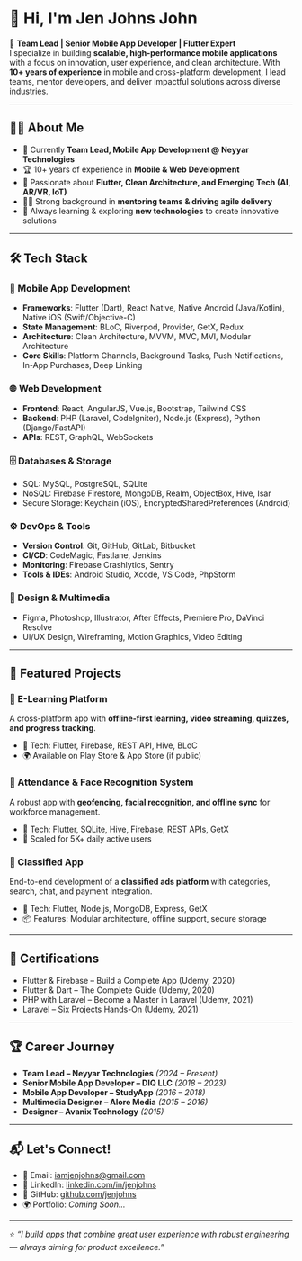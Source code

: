 # 👋 Hi, I'm Jen Johns John  

🚀 **Team Lead | Senior Mobile App Developer | Flutter Expert**  
I specialize in building **scalable, high-performance mobile applications** with a focus on innovation, user experience, and clean architecture. With **10+ years of experience** in mobile and cross-platform development, I lead teams, mentor developers, and deliver impactful solutions across diverse industries.  

---

## 🧑‍💻 About Me
- 💼 Currently **Team Lead, Mobile App Development @ Neyyar Technologies**  
- 🏆 10+ years of experience in **Mobile & Web Development**  
- 🎯 Passionate about **Flutter, Clean Architecture, and Emerging Tech (AI, AR/VR, IoT)**  
- 🧑‍🏫 Strong background in **mentoring teams & driving agile delivery**  
- 🌱 Always learning & exploring **new technologies** to create innovative solutions  

---

## 🛠️ Tech Stack  

### 🚀 Mobile App Development
- **Frameworks**: Flutter (Dart), React Native, Native Android (Java/Kotlin), Native iOS (Swift/Objective-C)  
- **State Management**: BLoC, Riverpod, Provider, GetX, Redux  
- **Architecture**: Clean Architecture, MVVM, MVC, MVI, Modular Architecture  
- **Core Skills**: Platform Channels, Background Tasks, Push Notifications, In-App Purchases, Deep Linking  

### 🌐 Web Development
- **Frontend**: React, AngularJS, Vue.js, Bootstrap, Tailwind CSS  
- **Backend**: PHP (Laravel, CodeIgniter), Node.js (Express), Python (Django/FastAPI)  
- **APIs**: REST, GraphQL, WebSockets  

### 🗄️ Databases & Storage
- SQL: MySQL, PostgreSQL, SQLite  
- NoSQL: Firebase Firestore, MongoDB, Realm, ObjectBox, Hive, Isar  
- Secure Storage: Keychain (iOS), EncryptedSharedPreferences (Android)  

### ⚙️ DevOps & Tools
- **Version Control**: Git, GitHub, GitLab, Bitbucket  
- **CI/CD**: CodeMagic, Fastlane, Jenkins  
- **Monitoring**: Firebase Crashlytics, Sentry  
- **Tools & IDEs**: Android Studio, Xcode, VS Code, PhpStorm  

### 🎨 Design & Multimedia
- Figma, Photoshop, Illustrator, After Effects, Premiere Pro, DaVinci Resolve  
- UI/UX Design, Wireframing, Motion Graphics, Video Editing  

---

## 📂 Featured Projects  
### 📱 E-Learning Platform  
A cross-platform app with **offline-first learning, video streaming, quizzes, and progress tracking**.  
- 🔧 Tech: Flutter, Firebase, REST API, Hive, BLoC  
- 🌍 Available on Play Store & App Store (if public)  

### 📱 Attendance & Face Recognition System  
A robust app with **geofencing, facial recognition, and offline sync** for workforce management.  
- 🔧 Tech: Flutter, SQLite, Hive, Firebase, REST APIs, GetX  
- 🚀 Scaled for 5K+ daily active users  

### 📱 Classified App  
End-to-end development of a **classified ads platform** with categories, search, chat, and payment integration.  
- 🔧 Tech: Flutter, Node.js, MongoDB, Express, GetX  
- 📦 Features: Modular architecture, offline support, secure storage  
 

---

## 📜 Certifications
- Flutter & Firebase – Build a Complete App (Udemy, 2020)  
- Flutter & Dart – The Complete Guide (Udemy, 2020)  
- PHP with Laravel – Become a Master in Laravel (Udemy, 2021)  
- Laravel – Six Projects Hands-On (Udemy, 2021)  

---

## 🏆 Career Journey
- **Team Lead – Neyyar Technologies** *(2024 – Present)*  
- **Senior Mobile App Developer – DIQ LLC** *(2018 – 2023)*  
- **Mobile App Developer – StudyApp** *(2016 – 2018)*  
- **Multimedia Designer – Alore Media** *(2015 – 2016)*  
- **Designer – Avanix Technology** *(2015)*  

---

## 📬 Let's Connect!
- 📧 Email: [iamjenjohns@gmail.com](mailto:iamjenjohns@gmail.com)  
- 💼 LinkedIn: [linkedin.com/in/jenjohns](https://www.linkedin.com/in/jen-johns-john/)  
- 🐙 GitHub: [github.com/jenjohns](https://github.com/JenjohnsJohn)  
- 🌍 Portfolio: *Coming Soon...*  

---

⭐️ *“I build apps that combine great user experience with robust engineering — always aiming for product excellence.”*  
